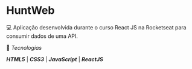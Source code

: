 # HuntWeb
💻  Aplicação desenvolvida durante o curso React JS na Rocketseat para consumir dados de uma API.

🚀 _Tecnologias_

**_HTML5_** | **_CSS3_** | **_JavaScript_** | **_ReactJS_**  
